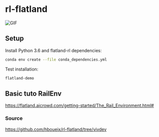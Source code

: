 # rl-flatland

![GIF](./reinforcement_learning/fil-rouge/rl-flatland/gif/flatland_agent_19.gif)

## Setup  
  
Install Python 3.6 and flatland-rl dependencies:  
```bash
conda env create --file conda_dependencies.yml
```  
  
Test installation:
```bash
flatland-demo
```

## Basic tuto RailEnv

https://flatland.aicrowd.com/getting-started/The_Rail_Environment.html#

### Source

https://github.com/hboueix/rl-flatland/tree/vivdev